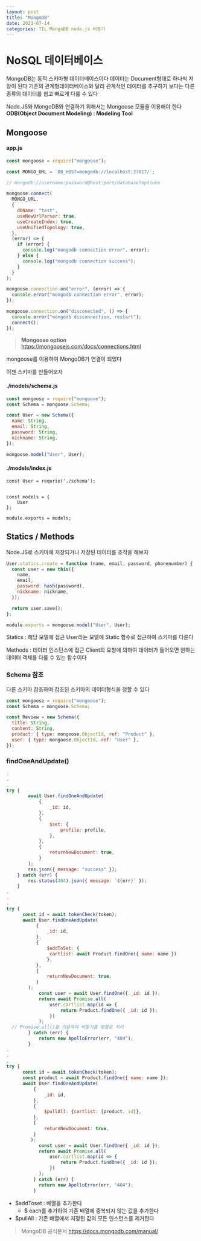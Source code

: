 ```yaml
---
layout: post
title: "MongoDB"
date: 2021-07-14
categories: TIL MongoDB node.js 비동기
---
```


# NoSQL 데이터베이스

MongoDB는 동적 스키마형 데이터베이스이다
데이터는 Document형태로 하나씩 저장이 된다
기존의 관계형데이터베이스와 달리 관계적인 데이터를 추구하기 보다는 다른 종류의 데이터를 쉽고 빠르게 다룰 수 있다

Node.JS와 MongoDB와 연결하기 위해서는 Mongoose 모듈을 이용해야 한다
**ODB(Object Document Modeling) : Modeling Tool**

## Mongoose

#### app.js

```javascript
const mongoose = require("mongoose");

const MONGO_URL = `DB_HOST=mongodb://localhost:27017/`;

// mongodb://username:password@host:port/database?options

mongoose.connect(
  MONGO_URL,
  {
    dbName: "test",
    useNewUrlParser: true,
    useCreateIndex: true,
    useUnifiedTopology: true,
  },
  (error) => {
    if (error) {
      console.log("mongodb connection error", error);
    } else {
      console.log("mongodb connection success");
    }
  }
);

mongoose.connection.on("error", (error) => {
  console.error("mongodb connection error", error);
});

mongoose.connection.on("disconected", () => {
  console.error("mongodb disconnection, restart");
  connect();
});
```

> **Mongoose option**  
> https://mongoosejs.com/docs/connections.html

mongoose를 이용하여 MongoDB가 연결이 되었다

이젠 스키마를 만들어보자

#### ./models/schema.js

```javascript
const mongoose = require("mongoose");
const Schema = mongoose.Schema;

const User = new Schema({
  name: String,
  email: String,
  password: String,
  nickname: String,
});

mongoose.model("User", User);
```

#### ./models/index.js

```JS
const User = requrie('./schema');


const models = {
    User
};

module.exports = models;
```

## Statics / Methods

Node.JS로 스키마에 저장되거나 저장된 데이터를 조작을 해보자

```javascript
User.statics.create = function (name, email, password, phonenumber) {
  const user = new this({
    name,
    email,
    password: hash(password),
    nickname: nickname,
  });

  return user.save();
};

module.exports = mongoose.model("User", User);
```

Statics : 해당 모델에 접근
User라는 모델에 Static 함수로 접근하여 스키마를 다룬다

Methods : 데이터 인스턴스에 접근
Client의 요청에 의하여 데이터가 들어오면 원하는 데이터 객체를 다룰 수 있는 함수이다

### Schema 참조

다른 스키마 참조하여 참조된 스키마의 데이터형식을 정할 수 있다

```javascript
const mongoose = require("mongoose");
const Schema = mongoose.Schema;

const Review = new Schema({
  title: String,
  content: String,
  product: { type: mongoose.ObjectId, ref: "Product" },
  user: { type: mongoose.ObjectId, ref: "User" },
});
```

### findOneAndUpdate()

```javascript
.
.
.
try {
        await User.findOneAndUpdate(
            {
                _id: id,
            },
            {
                $set: {
                    profile: profile,
                },
            },
            {
                returnNewDocument: true,
            }
        );
        res.json({ message: "success" });
    } catch (err) {
        res.status(404).json({ message: `${err}` });
    }
.
.
.
try {
      const id = await tokenCheck(token);
      await User.findOneAndUpdate(
           {
               _id: id,
           },
           {
               $addToSet: {
                cartlist: await Product.findOne({ name: name })
               },
           },
           {
               returnNewDocument: true,
           }
        );
            const user = await User.findOne({ _id: id });
            return await Promise.all(
                user.cartlist.map(id => {
                    return Product.findOne({ _id: id });
                })
            );
  // Promise.all()을 이용하여 비동기를 병렬로 처리
        } catch (err) {
            return new ApolloError(err, "404");
        }
.
.
.
try {
      const id = await tokenCheck(token);
      const product = await Product.findOne({ name: name });
      await User.findOneAndUpdate(
          {
              _id: id,
          },
          {
              $pullAll: {cartlist: [product._id]},
          },
          {
              returnNewDocument: true,
          }
         );
            const user = await User.findOne({ _id: id });
            return await Promise.all(
                user.cartlist.map(id => {
                    return Product.findOne({ _id: id });
                })
            );
          } catch (err) {
            return new ApolloError(err, "404");
          }
```

- $addToset : 배열을 추가한다
  - $ each를 추가하여 기존 배열에 중복되지 않는 값을 추가한다
- $pullAll : 기존 배열에서 지정된 값의 모든 인스턴스를 제거한다

> MongoDB 공식문서
> https://docs.mongodb.com/manual/
